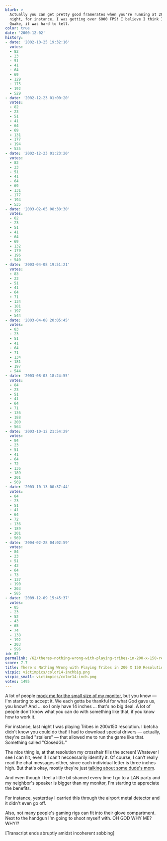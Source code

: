 ```yaml
---
blurb: >
  Actually you can get pretty good framerates when you're running at 200x150. Last
  night, for instance, I was getting over 6000 FPS! I believe I think I was playing
  Quake, it was hard to tell.
color: true
date: '2000-12-02'
history:
- date: '2002-10-25 19:32:16'
  votes:
  - 82
  - 23
  - 51
  - 41
  - 64
  - 69
  - 129
  - 175
  - 192
  - 529
- date: '2002-12-23 01:00:20'
  votes:
  - 82
  - 23
  - 51
  - 41
  - 64
  - 69
  - 131
  - 177
  - 194
  - 535
- date: '2002-12-23 01:23:20'
  votes:
  - 82
  - 23
  - 51
  - 41
  - 64
  - 69
  - 131
  - 177
  - 194
  - 535
- date: '2003-02-05 08:38:30'
  votes:
  - 82
  - 23
  - 51
  - 41
  - 64
  - 69
  - 132
  - 179
  - 196
  - 540
- date: '2003-04-08 19:51:21'
  votes:
  - 83
  - 23
  - 51
  - 41
  - 64
  - 71
  - 134
  - 181
  - 197
  - 544
- date: '2003-04-08 20:05:45'
  votes:
  - 83
  - 23
  - 51
  - 41
  - 64
  - 71
  - 134
  - 181
  - 197
  - 544
- date: '2003-08-03 18:24:55'
  votes:
  - 84
  - 23
  - 51
  - 41
  - 64
  - 71
  - 136
  - 188
  - 200
  - 564
- date: '2003-10-12 21:54:29'
  votes:
  - 84
  - 23
  - 51
  - 41
  - 64
  - 72
  - 136
  - 189
  - 201
  - 569
- date: '2003-10-13 00:37:44'
  votes:
  - 84
  - 23
  - 51
  - 41
  - 64
  - 72
  - 136
  - 189
  - 201
  - 569
- date: '2004-02-28 04:02:59'
  votes:
  - 84
  - 23
  - 51
  - 42
  - 64
  - 73
  - 137
  - 190
  - 203
  - 585
- date: '2009-12-09 15:45:37'
  votes:
  - 85
  - 23
  - 52
  - 43
  - 65
  - 74
  - 138
  - 192
  - 203
  - 596
id: 62
permalink: /62/theres-nothing-wrong-with-playing-tribes-in-200-x-150-resolution/
score: 7.7
title: There's Nothing Wrong with Playing Tribes in 200 X 150 Resolution
vicpic: victimpics/color14-inchbig.png
vicpic_small: victimpics/color14-inch.png
votes: 1495
---
```


A lot of people [mock me for the small size of my
monitor](@/victim/49.md), but you know — I'm starting to accept it.
We each gotta be thankful for what God gave us, you know? And ... so I
only have 14 inches ... that's no big deal. A lot of people don't know
what you can do with something like that, if you know how to work it.

For instance, last night I was playing Tribes in 200x150 resolution. I
betcha didn't know you could do that! I had to download special drivers
— actually, they're called "stallers" — that allowed me to run the
game like that. Something called "ClosedGL."

The nice thing is, at that resolution my crosshair fills the screen!
Whatever I see I can hit, even if I can't neccessarily identify it. Of
course, I can't really read the chat messages either, since each
individual letter is three inches high. But that's okay, mostly they're
just [talking about some dude's mom](@/victim/21.md).

And even though I feel a little bit shamed every time I go to a LAN
party and my neighbor's speaker is bigger than my monitor, I'm starting
to appreciate the benefits.

For instance, yesterday I carried this through the airport metal
detector and it didn't even go off.

Also, not many people's gaming rigs can fit into their glove
compartment. Next to the handgun I'm going to shoot myself with. OH GOD
WHY ME? WHY!?

\[Transcript ends abruptly amidst incoherent sobbing\]